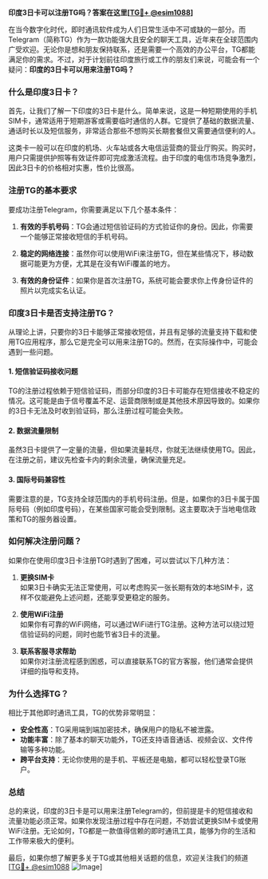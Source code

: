 **印度3日卡可以注册TG吗？答案在这里[[TG💪+ @esim1088](https://t.me/s/esim1088)]**

在当今数字化时代，即时通讯软件成为人们日常生活中不可或缺的一部分。而Telegram（简称TG）作为一款功能强大且安全的聊天工具，近年来在全球范围内广受欢迎。无论你是想和朋友保持联系，还是需要一个高效的办公平台，TG都能满足你的需求。不过，对于计划前往印度旅行或工作的朋友们来说，可能会有一个疑问：**印度的3日卡可以用来注册TG吗？**

### **什么是印度3日卡？**

首先，让我们了解一下印度的3日卡是什么。简单来说，这是一种短期使用的手机SIM卡，通常适用于短期游客或需要临时通信的人群。它提供了基础的数据流量、通话时长以及短信服务，非常适合那些不想购买长期套餐但又需要通信便利的人。

这类卡一般可以在印度的机场、火车站或各大电信运营商的营业厅购买。购买时，用户只需提供护照等有效证件即可完成激活流程。由于印度的电信市场竞争激烈，因此3日卡的价格相对实惠，性价比很高。

### **注册TG的基本要求**

要成功注册Telegram，你需要满足以下几个基本条件：

1. **有效的手机号码**：TG会通过短信验证码的方式验证你的身份。因此，你需要一个能够正常接收短信的手机号码。
   
2. **稳定的网络连接**：虽然你可以使用WiFi来注册TG，但在某些情况下，移动数据可能更为方便，尤其是在没有WiFi覆盖的地方。

3. **有效的身份证件**：如果你是首次注册TG，系统可能会要求你上传身份证件的照片以完成实名认证。

### **印度3日卡是否支持注册TG？**

从理论上讲，只要你的3日卡能够正常接收短信，并且有足够的流量支持下载和使用TG应用程序，那么它是完全可以用来注册TG的。然而，在实际操作中，可能会遇到一些问题。

#### **1. 短信验证码接收问题**
TG的注册过程依赖于短信验证码，而部分印度的3日卡可能存在短信接收不稳定的情况。这可能是由于信号覆盖不足、运营商限制或是其他技术原因导致的。如果你的3日卡无法及时收到验证码，那么注册过程可能会失败。

#### **2. 数据流量限制**
虽然3日卡提供了一定量的流量，但如果流量耗尽，你就无法继续使用TG。因此，在注册之前，建议先检查卡内的剩余流量，确保流量充足。

#### **3. 国际号码兼容性**
需要注意的是，TG支持全球范围内的手机号码注册。但是，如果你的3日卡属于国际号码（例如印度号码），在某些国家可能会受到限制。这主要取决于当地电信政策和TG的服务器设置。

### **如何解决注册问题？**

如果你在使用印度3日卡注册TG时遇到了困难，可以尝试以下几种方法：

1. **更换SIM卡**  
   如果3日卡确实无法正常使用，可以考虑购买一张长期有效的本地SIM卡，这样不仅能避免上述问题，还能享受更稳定的服务。

2. **使用WiFi注册**  
   如果你有可靠的WiFi网络，可以通过WiFi进行TG注册。这种方法可以绕过短信验证码的问题，同时也能节省3日卡的流量。

3. **联系客服寻求帮助**  
   如果你对注册流程感到困惑，可以直接联系TG的官方客服，他们通常会提供详细的指导和支持。

### **为什么选择TG？**

相比于其他即时通讯工具，TG的优势非常明显：

- **安全性高**：TG采用端到端加密技术，确保用户的隐私不被泄露。
- **功能丰富**：除了基本的聊天功能外，TG还支持语音通话、视频会议、文件传输等多种功能。
- **跨平台支持**：无论你使用的是手机、平板还是电脑，都可以轻松登录TG账户。

### **总结**

总的来说，印度的3日卡是可以用来注册Telegram的，但前提是卡的短信接收和流量功能必须正常。如果你发现注册过程中存在问题，不妨尝试更换SIM卡或使用WiFi注册。无论如何，TG都是一款值得信赖的即时通讯工具，能够为你的生活和工作带来极大的便利。

最后，如果你想了解更多关于TG或其他相关话题的信息，欢迎关注我们的频道[[TG💪+ @esim1088](https://t.me/s/esim1088) ![Image](https://i.postimg.cc/4NQfJmqS/Snipaste-2025-05-13-00-14-12.png)]